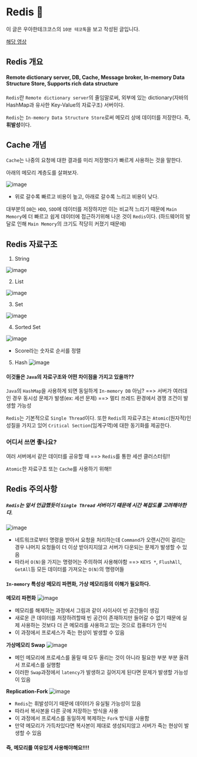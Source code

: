 # Redis 🤩
이 글은 우아한테크코스의 `10분 테코톡`을 보고 작성된 글입니다.

[해당 영상](https://www.youtube.com/watch?v=Gimv7hroM8A&ab_channel=%EC%9A%B0%EC%95%84%ED%95%9CTech)

## Redis 개요
#### Remote dictionary server, DB, Cache, Message broker, In-memory Data Structure Store, Supports rich data structure

`Redis`란 `Remote dictionary server`의 줄임말로써, 외부에 있는 dictionary(자바의 HashMap과 유사한 Key-Value의 자료구조) 서버이다.

`Redis`는 `In-memory Data Structure Store`로써 메모리 상에 데이터를 저장한다. 즉, **휘발성**이다.


## Cache 개념
`Cache`는 나중의 요청에 대한 결과를 미리 저장했다가 빠르게 사용하는 것을 말한다.

아래의 메모리 계층도를 살펴보자.

![image](https://user-images.githubusercontent.com/60773356/135717676-7b31207b-331a-48ab-a02a-e35189ae7818.png)
* 위로 갈수록 빠르고 비용이 높고, 아래로 갈수록 느리고 비용이 낮다.

대부분의 `DB`는 `HDD`, `SDD`에 데이터를 저장하지만 이는 비교적 느리기 때문에 `Main Memory`에 더 빠르고 쉽게 데이터에 접근하기위해 나온 것이 `Redis`이다.
(하드웨어의 발달로 인해 `Main Memory`의 크기도 적당히 커졌기 때문에)


## Redis 자료구조
1. String

![image](https://user-images.githubusercontent.com/60773356/135718035-052731ab-6a8a-4f6e-9aff-acacb5bfc677.png)

2. List

![image](https://user-images.githubusercontent.com/60773356/135718055-2926e1b6-6c41-4dac-9749-9149b77a45c1.png)

3. Set

![image](https://user-images.githubusercontent.com/60773356/135718067-e37aee60-5766-4098-9f38-ec4894cb3511.png)

4. Sorted Set

![image](https://user-images.githubusercontent.com/60773356/135718081-8d9f2937-0076-4569-a604-e46c09601208.png)
* Score라는 숫자로 순서를 정렬

5. Hash
![image](https://user-images.githubusercontent.com/60773356/135718099-ad1892f2-11a9-4289-a156-9d0a7b9e7fbe.png)


#### 이것들은 `Java`의 자료구조와 어떤 차이점을 가지고 있을까??

`Java`의 `HashMap`을 사용하게 되면 동일하게 `In-memory DB` 아님?
==> 서버가 여러대인 경우 동시성 문제가 발생(ex: 세션 문제)
==> 멀티 쓰레드 환경에서 경쟁 조건이 발생할 가능성

`Redis`는 기본적으로 `Single Thread`이다. 또한 `Redis`의 자료구조는 `Atomic`(원자적)인 성질을 가지고 있어 `Critical Section`(임계구역)에 대한 동기화를 제공한다.



### 어디서 쓰면 좋나요?
여러 서버에서 같은 데이터를 공유할 때 ==> `Redis`를 통한 세션 클러스터링!!

`Atomic`한 자료구조 또는 `Cache`를 사용하기 위해!!

## Redis 주의사항

##### `Redis`는 앞서 언급했듯이 `Single Thread` 서버이기 때문에 시간 복잡도를 고려해야한다.
![image](https://user-images.githubusercontent.com/60773356/135718442-edb97896-5347-45cc-867b-5bf54505397c.png)
* 네트워크로부터 명령을 받아서 요청을 처리하는데 `Command`가 오랜시간이 걸리는 경우 나머지 요청들이 더 이상 받아지지않고 서버가 다운되는 문제가 발생할 수 있음
* 따라서 `O(N)`을 가지는 명령어는 주의하여 사용해야함 ==> `KEYS *`, `FlushAll`, `GetAll`등 모든 데이터를 가져오는 `O(N)`의 명령어들


#### `In-memory` 특성상 메모리 파편화, 가상 메모리등의 이해가 필요하다.
**메모리 파편화**
![image](https://user-images.githubusercontent.com/60773356/135718539-c35d6367-8b3e-4176-9e64-3c78af622f33.png)
* 메모리를 해제하는 과정에서 그림과 같이 사이사이 빈 공간들이 생김
* 새로운 큰 데이터를 저장하려할때 빈 공간이 존재하지만 들어갈 수 없기 때문에 실제 사용하는 것보다 더 큰 메모리를 사용하고 있는 것으로 컴퓨터가 인식
* 이 과정에서 프로세스가 죽는 현상이 발생할 수 있음

**가상메모리 Swap**
![image](https://user-images.githubusercontent.com/60773356/135718610-786bf974-0bea-4711-bbff-e3fe9e582f94.png)
* 메인 메모리에 프로세스를 올릴 때 모두 올리는 것이 아니라 필요한 부분 부분 올려서 프로세스를 실행함
* 이러한 `Swap`과정에서 `latency`가 발생하고 길어지게 된다면 문제가 발생할 가능성이 있음

**Replication-Fork**
![image](https://user-images.githubusercontent.com/60773356/135718682-1b212b76-c080-4ae7-900c-ed568cc5825c.png)
* `Redis`는 휘발성이기 때문에 데이터가 유실될 가능성이 있음
* 따라서 복사본을 다른 곳에 저장하는 방식을 사용
* 이 과정에서 프로세스를 동일하게 복제하는 `Fork` 방식을 사용함
* 만약 메모리가 가득차있다면 복사본이 제대로 생성되지않고 서버가 죽는 현상이 발생할 수 있음


#### 즉, 메모리를 여유있게 사용해야해요!!!!
